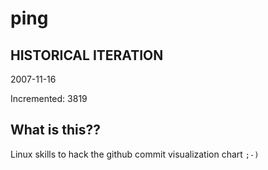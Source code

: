 # ping

## HISTORICAL ITERATION
2007-11-16

Incremented: 3819

## What is this?? 
Linux skills to hack the github commit visualization chart `;-)`
